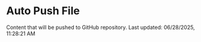# Auto Push File

Content that will be pushed to GitHub repository.
Last updated: 06/28/2025, 11:28:21 AM